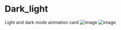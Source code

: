 ﻿# Dark_light
 Light and dark mode animation card 
![image](https://github.com/user-attachments/assets/2c1cb513-c346-4aa1-9520-cbc97e6aac92)
![image](https://github.com/user-attachments/assets/72d8d06d-6846-416d-aa2b-74f05eaf9a73)

